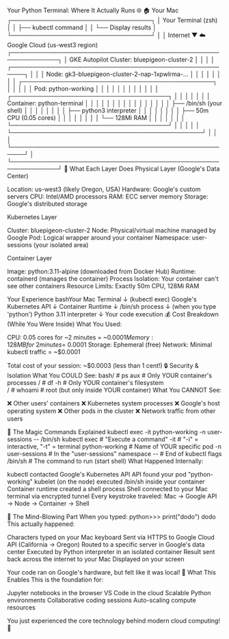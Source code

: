 Your Python Terminal: Where It Actually Runs 🌐
🏠 Your Mac
┌─────────────────────────────────┐
│  Your Terminal (zsh)            │
│  ├── kubectl command           │
│  └── Display results           │
└─────────────────────────────────┘
          │
          │ Internet
          ▼
☁️ Google Cloud (us-west3 region)
┌─────────────────────────────────────────────────────────────┐
│  GKE Autopilot Cluster: bluepigeon-cluster-2               │
│                                                             │
│  ┌─────────────────────────────────────────────────────┐   │
│  │  Node: gk3-bluepigeon-cluster-2-nap-1xpwlrma-...   │   │
│  │                                                     │   │
│  │  ┌─────────────────────────────────────────────┐   │   │
│  │  │  Pod: python-working                        │   │   │
│  │  │                                             │   │   │
│  │  │  ┌─────────────────────────────────────┐   │   │   │
│  │  │  │  Container: python-terminal         │   │   │   │
│  │  │  │                                     │   │   │   │
│  │  │  │  ├── /bin/sh (your shell)          │   │   │   │
│  │  │  │  ├── python3 interpreter           │   │   │   │
│  │  │  │  ├── 50m CPU (0.05 cores)          │   │   │   │
│  │  │  │  └── 128Mi RAM                     │   │   │   │
│  │  │  └─────────────────────────────────────┘   │   │   │
│  │  └─────────────────────────────────────────────┘   │   │
│  └─────────────────────────────────────────────────────┘   │
└─────────────────────────────────────────────────────────────┘
🔬 What Each Layer Does
Physical Layer (Google's Data Center)

Location: us-west3 (likely Oregon, USA)
Hardware: Google's custom servers
CPU: Intel/AMD processors
RAM: ECC server memory
Storage: Google's distributed storage

Kubernetes Layer

Cluster: bluepigeon-cluster-2
Node: Physical/virtual machine managed by Google
Pod: Logical wrapper around your container
Namespace: user-sessions (your isolated area)

Container Layer

Image: python:3.11-alpine (downloaded from Docker Hub)
Runtime: containerd (manages the container)
Process Isolation: Your container can't see other containers
Resource Limits: Exactly 50m CPU, 128Mi RAM

Your Experience
bashYour Mac Terminal
     ↓ (kubectl exec)
Google's Kubernetes API
     ↓
Container Runtime
     ↓ 
/bin/sh process
     ↓ (when you type 'python')
Python 3.11 interpreter
     ↓
Your code execution
💰 Cost Breakdown (While You Were Inside)
What You Used:

CPU: 0.05 cores for ~2 minutes = ~$0.0001
Memory: 128MB for ~2 minutes = ~$0.0001
Storage: Ephemeral (free)
Network: Minimal kubectl traffic = ~$0.0001

Total cost of your session: ~$0.0003 (less than 1 cent!)
🔒 Security & Isolation
What You COULD See:
bash/ # ps aux           # Only YOUR container's processes
/ # df -h            # Only YOUR container's filesystem  
/ # whoami           # root (but only inside YOUR container)
What You CANNOT See:

❌ Other users' containers
❌ Kubernetes system processes
❌ Google's host operating system
❌ Other pods in the cluster
❌ Network traffic from other users

🎯 The Magic Commands Explained
kubectl exec -it python-working -n user-sessions -- /bin/sh
kubectl exec         # "Execute a command"
-it                  # "-i" = interactive, "-t" = terminal
python-working       # Name of YOUR specific pod
-n user-sessions     # In the "user-sessions" namespace
--                   # End of kubectl flags
/bin/sh              # The command to run (start shell)
What Happened Internally:

kubectl contacted Google's Kubernetes API
API found your pod "python-working"
kubelet (on the node) executed /bin/sh inside your container
Container runtime created a shell process
Shell connected to your Mac terminal via encrypted tunnel
Every keystroke traveled: Mac → Google API → Node → Container → Shell

🌟 The Mind-Blowing Part
When you typed:
python>>> print("dodo")
dodo
This actually happened:

Characters typed on your Mac keyboard
Sent via HTTPS to Google Cloud API (California → Oregon)
Routed to a specific server in Google's data center
Executed by Python interpreter in an isolated container
Result sent back across the internet to your Mac
Displayed on your screen

Your code ran on Google's hardware, but felt like it was local!
🔮 What This Enables
This is the foundation for:

Jupyter notebooks in the browser
VS Code in the cloud
Scalable Python environments
Collaborative coding sessions
Auto-scaling compute resources

You just experienced the core technology behind modern cloud computing! 🚀